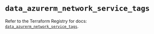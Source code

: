 # `data_azurerm_network_service_tags`

Refer to the Terraform Registry for docs: [`data_azurerm_network_service_tags`](https://registry.terraform.io/providers/hashicorp/azurerm/4.19.0/docs/data-sources/network_service_tags).

